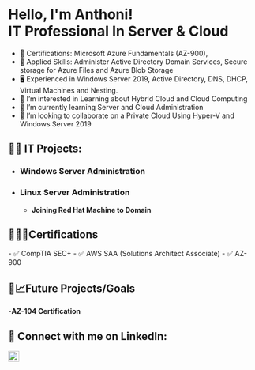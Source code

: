 <h1>Hello, I'm Anthoni! <br/> IT Professional In Server & Cloud </a></h1>

- 📜 Certifications: Microsoft Azure Fundamentals (AZ-900),
- 📜 Applied Skills: Administer Active Directory Domain Services,	Secure storage for Azure Files and Azure Blob Storage
- 🖥️ Experienced in Windows Server 2019, Active Directory, DNS, DHCP, Virtual Machines and Nesting. 
- 👀 I’m interested in Learning about Hybrid Cloud and Cloud Computing
- 🌱 I’m currently learning Server and Cloud Administration
- 💞️ I’m looking to collaborate on a Private Cloud Using Hyper-V and Windows Server 2019

<h2>👨‍💻 IT Projects:</h2>

- <h3>Windows Server Administration</h3>

  
- <h3>Linux Server Administration</h3>

  - <b>Joining Red Hat Machine to Domain</b>

<h2>🎉📜✨Certifications</h2>
 - ✅ CompTIA SEC+
 - ✅ AWS SAA (Solutions Architect Associate)
 - ✅ AZ-900

<h2>🔭📈Future Projects/Goals</h2>  

  -<b>AZ-104 Certification</b>
  
<h2>🤳 Connect with me on LinkedIn:</h2>

[<img align="left" alt="SokpiraHeuk | LinkedIn" width="22px" src="https://cdn.jsdelivr.net/npm/simple-icons@v3/icons/linkedin.svg" />][linkedin]

[linkedin]: https://www.linkedin.com/in/sokpira-heuk/
